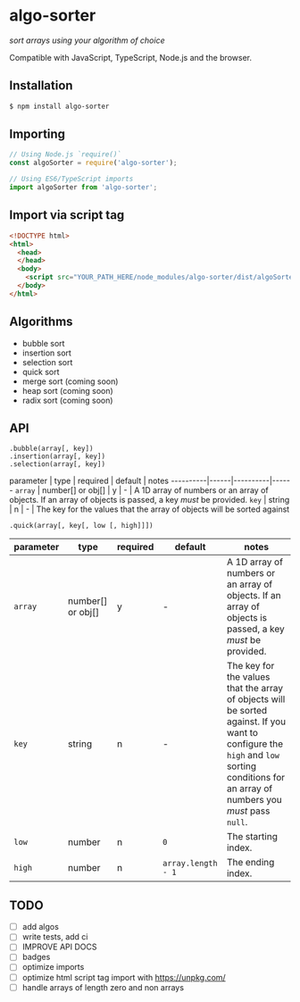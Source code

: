 # algo-sorter
*sort arrays using your algorithm of choice*

Compatible with JavaScript, TypeScript, Node.js and the browser.

## Installation
```sh
$ npm install algo-sorter
```

## Importing
```javascript
// Using Node.js `require()`
const algoSorter = require('algo-sorter');

// Using ES6/TypeScript imports
import algoSorter from 'algo-sorter';
```
## Import via script tag
```html
<!DOCTYPE html>
<html>
  <head>
  </head>
  <body>
    <script src="YOUR_PATH_HERE/node_modules/algo-sorter/dist/algoSorter.js"></script>
  </body>
</html>
```

## Algorithms
- bubble sort
- insertion sort
- selection sort
- quick sort
- merge sort (coming soon)
- heap sort (coming soon)
- radix sort (coming soon)

## API
`.bubble(array[, key])`<br>
`.insertion(array[, key])`<br>
`.selection(array[, key])`<br>

parameter | type | required | default | notes
----------|------|----------|------
`array` | number[] or obj[] | y | - | A 1D array of numbers or an array of objects. If an array of objects is passed, a key *must* be provided.
`key` | string | n | - | The key for the values that the array of objects will be sorted against

`.quick(array[, key[, low [, high]]])`<br>

parameter | type | required | default | notes
----------|------|----------|---------|------
`array` | number[] or obj[] | y | - | A 1D array of numbers or an array of objects. If an array of objects is passed, a key *must* be provided.
`key` | string | n | - |The key for the values that the array of objects will be sorted against. If you want to configure the `high` and `low` sorting conditions for an array of numbers you *must* pass `null`.
`low` | number | n | `0` | The starting index.
`high` | number | n | `array.length - 1` | The ending index.


## TODO
- [ ] add algos
- [ ] write tests, add ci
- [ ] IMPROVE API DOCS
- [ ] badges
- [ ] optimize imports
- [ ] optimize html script tag import with https://unpkg.com/
- [ ] handle arrays of length zero and non arrays
